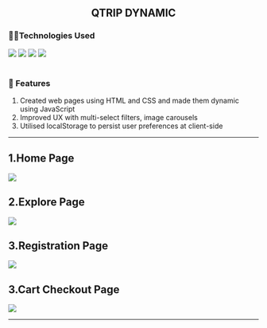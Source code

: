
<div align="center"><h2>QTRIP DYNAMIC</h2></div>



<div >
<h3>👨‍💻Technologies Used</h3>
<img src="https://img.shields.io/badge/restapi-20442A?style=for-the-badge&logo=restapi&logoColor=61DAFB" />
<img src="https://img.shields.io/badge/HTML5-E34F26?style=for-the-badge&logo=html5&logoColor=white" />
<img src="https://img.shields.io/badge/CSS3-1572B6?style=for-the-badge&logo=css3&logoColor=white" />
<img src="https://img.shields.io/badge/Bootstrap-563D7C?style=for-the-badge&logo=bootstrap&logoColor=white" />
</div>

<br>
<div>
<h3>🚀 Features</h3>
<ol>
<li>Created web pages using HTML and CSS and made them dynamic using JavaScript</li>
<li>Improved UX with multi-select filters, image carousels</li>
<li>Utilised localStorage to persist user preferences at client-side</li>
</ol>
</div>

<hr>

<h2>1.Home Page</h2>
<img src="https://github.com/KiranSg-coder/Weatherapp/assets/84786181/a7556324-321d-4fac-87f2-489ecf96eaf1.png"/>

<h2>2.Explore Page</h2>
<img src="https://github.com/KiranSg-coder/Weatherapp/assets/84786181/644f04e8-c947-4980-a5e4-aaecf1962828.png"  />

<h2>3.Registration Page</h2>
<img src="https://user-images.githubusercontent.com/109352268/219589432-c9c5b0e6-050f-4386-b294-32e472d90739.png"  />

<h2>3.Cart Checkout Page</h2>
<img src="https://user-images.githubusercontent.com/109352268/219589545-2cd5a420-030f-48f9-bd36-d6458b7d457e.png"  />

<hr>







#
